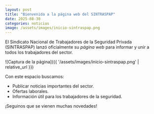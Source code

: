 ```yaml
---
layout: post
title: "Bienvenida a la página web del SINTRASPAP"
date: 2025-08-30
categories: noticias
image: /assets/images/inicio-sintraspap.png
---
```


El Sindicato Nacional de Trabajadores de la Seguridad Privada (SINTRASPAP) lanzó oficialmente su *página web* para informar y unir a todos los trabajadores del sector.

![Captura de la página]({{ '/assets/images/inicio-sintraspap.png' | relative_url }})

Con este espacio buscamos:
- Publicar noticias importantes del sector.  
- Ofertas laborales.  
- Información útil para los trabajadores de la seguridad.  

¡Seguinos que se vienen muchas novedades!
